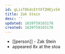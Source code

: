 ```yaml
---
id: gLisT8kdcEtYXfZHDjv54
title: Zak Stein
desc: ''
updated: 1639759165178
created: 1639759165178
---
```



- [[person]] - Zak Stein
- appeared 8x at the stoa
